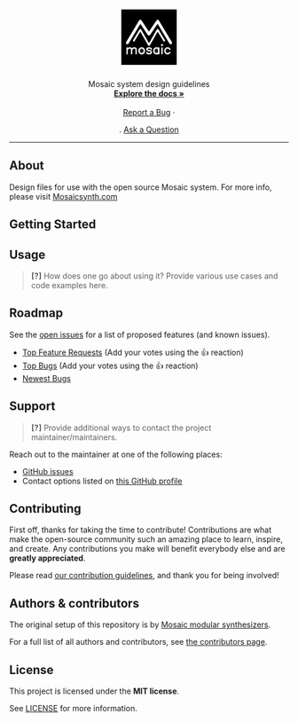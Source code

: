 <h1 align="center">
  <a href="https://github.com/Mosaic-modular/mosaic-system-design-guidelines">
    <!-- Please provide path to your logo here -->
    <img src="docs/images/MMlogo3.png" alt="Logo" width="100" height="100">
  </a>
</h1>

<div align="center">
  Mosaic system design guidelines
  <br />
  <a href="#about"><strong>Explore the docs »</strong></a>
  <br />
  <br />
  <a href="https://github.com/Mosaic-modular/mosaic-system-design-guidelines/issues/new?assignees=&labels=bug&template=01_BUG_REPORT.md&title=bug%3A+">Report a Bug</a>
  ·

  .
  <a href="https://github.com/Mosaic-modular/mosaic-system-design-guidelines/issues/new?assignees=&labels=question&template=04_SUPPORT_QUESTION.md&title=support%3A+">Ask a Question</a>
</div>



---

## About

Design files for use with the open source Mosaic system.
For more info, please visit   <a href="https://mosaicsynth.com/index.php/system-info/">Mosaicsynth.com</a>

## Getting Started

## Usage

> **[?]**
> How does one go about using it?
> Provide various use cases and code examples here.

## Roadmap

See the [open issues](https://github.com/Mosaic-modular/mosaic-system-design-guidelines/issues) for a list of proposed features (and known issues).

- [Top Feature Requests](https://github.com/Mosaic-modular/mosaic-system-design-guidelines/issues?q=label%3Aenhancement+is%3Aopen+sort%3Areactions-%2B1-desc) (Add your votes using the 👍 reaction)
- [Top Bugs](https://github.com/Mosaic-modular/mosaic-system-design-guidelines/issues?q=is%3Aissue+is%3Aopen+label%3Abug+sort%3Areactions-%2B1-desc) (Add your votes using the 👍 reaction)
- [Newest Bugs](https://github.com/Mosaic-modular/mosaic-system-design-guidelines/issues?q=is%3Aopen+is%3Aissue+label%3Abug)

## Support

> **[?]**
> Provide additional ways to contact the project maintainer/maintainers.

Reach out to the maintainer at one of the following places:

- [GitHub issues](https://github.com/Mosaic-modular/mosaic-system-design-guidelines/issues/new?assignees=&labels=question&template=04_SUPPORT_QUESTION.md&title=support%3A+)
- Contact options listed on [this GitHub profile](https://github.com/Mosaic-modular)


## Contributing

First off, thanks for taking the time to contribute! Contributions are what make the open-source community such an amazing place to learn, inspire, and create. Any contributions you make will benefit everybody else and are **greatly appreciated**.


Please read [our contribution guidelines](docs/CONTRIBUTING.md), and thank you for being involved!

## Authors & contributors

The original setup of this repository is by [Mosaic modular synthesizers](https://github.com/Mosaic-modular).

For a full list of all authors and contributors, see [the contributors page](https://github.com/Mosaic-modular/mosaic-system-design-guidelines/contributors).


## License

This project is licensed under the **MIT license**.

See [LICENSE](LICENSE) for more information.

